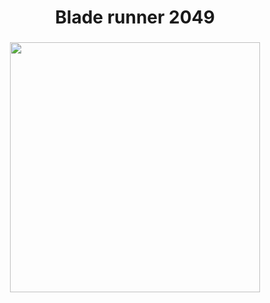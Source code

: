

###

<h1 align="center">Blade runner 2049</h1>

###

<div align="center">
  <img height="400" src="https://media3.giphy.com/media/v1.Y2lkPTc5MGI3NjExM3dqazU0Z3JmeWsyNndscXd6OXpxMmR0NWpqcTFycjF6azRuOWl1dSZlcD12MV9pbnRlcm5hbF9naWZfYnlfaWQmY3Q9Zw/3o7bug2wkdhpf7kbFS/giphy.webp"  />
</div>

###
###
<!--
**ArtefatoDeV/ArtefatoDev** is a ✨ _special_ ✨ repository because its `README.md` (this file) appears on your GitHub profile.

Here are some ideas to get you started:

- 🔭 I’m currently working on ...
- 🌱 I’m currently learning ...
- 👯 I’m looking to collaborate on ...
- 🤔 I’m looking for help with ...
- 💬 Ask me about ...
- 📫 How to reach me: ...
- 😄 Pronouns: ...
- ⚡ Fun fact: ...
-->
